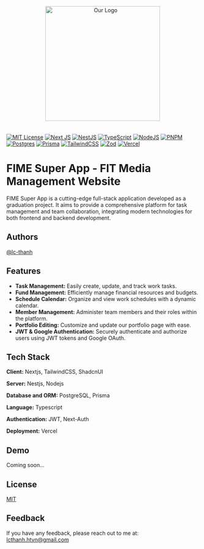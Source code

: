 <p align="center">
  <a href="https://fime.edu.vn/" target="_blank" rel="noopener noreferrer"><img src="https://fime.edu.vn/assets/images/logos/logo-two.png" alt="Our Logo" width="300" style="margin-bottom: 20px" /></a>
</p>

[![MIT License](https://img.shields.io/badge/License-MIT-green.svg?style=for-the-badge)](https://github.com/lc-thanh/FIME_Super_App/blob/main/LICENSE)
[![Next JS](https://img.shields.io/badge/Next-black?style=for-the-badge&logo=next.js&logoColor=white)](https://nextjs.org/)
[![NestJS](https://img.shields.io/badge/nestjs-%23E0234E.svg?style=for-the-badge&logo=nestjs&logoColor=white)](https://nestjs.com/)
[![TypeScript](https://img.shields.io/badge/typescript-%23007ACC.svg?style=for-the-badge&logo=typescript&logoColor=white)](https://www.typescriptlang.org/)
[![NodeJS](https://img.shields.io/badge/node.js-6DA55F?style=for-the-badge&logo=node.js&logoColor=white)](https://nodejs.org/en)
[![PNPM](https://img.shields.io/badge/pnpm-%234a4a4a.svg?style=for-the-badge&logo=pnpm&logoColor=f69220)](https://pnpm.io/)
[![Postgres](https://img.shields.io/badge/postgres-%23316192.svg?style=for-the-badge&logo=postgresql&logoColor=white)](https://www.postgresql.org/)
[![Prisma](https://img.shields.io/badge/Prisma-3982CE?style=for-the-badge&logo=Prisma&logoColor=white)](https://www.prisma.io/)
[![TailwindCSS](https://img.shields.io/badge/tailwindcss-%2338B2AC.svg?style=for-the-badge&logo=tailwind-css&logoColor=white)](https://tailwindcss.com/)
[![Zod](https://img.shields.io/badge/zod-%233068b7.svg?style=for-the-badge&logo=zod&logoColor=white)](https://zod.dev/)
[![Vercel](https://img.shields.io/badge/vercel-%23000000.svg?style=for-the-badge&logo=vercel&logoColor=white)](https://vercel.com/)

# FIME Super App - FIT Media Management Website

FIME Super App is a cutting-edge full-stack application developed as a graduation project. It aims to provide a comprehensive platform for task management and team collaboration, integrating modern technologies for both frontend and backend development.

## Authors

[@lc-thanh](https://github.com/lc-thanh)

## Features

- **Task Management:** Easily create, update, and track work tasks.
- **Fund Management:** Efficiently manage financial resources and budgets.
- **Schedule Calendar:** Organize and view work schedules with a dynamic calendar.
- **Member Management:** Administer team members and their roles within the platform.
- **Portfolio Editing:** Customize and update our portfolio page with ease.
- **JWT & Google Authentication:** Securely authenticate and authorize users using JWT tokens and Google OAuth.

## Tech Stack

**Client:** Nextjs, TailwindCSS, ShadcnUI

**Server:** Nestjs, Nodejs

**Database and ORM:** PostgreSQL, Prisma

**Language:** Typescript

**Authentication:** JWT, Next-Auth

**Deployment:** Vercel

## Demo

Coming soon...

## License

[MIT](https://choosealicense.com/licenses/mit/)

## Feedback

If you have any feedback, please reach out to me at: lcthanh.htvn@gmail.com
